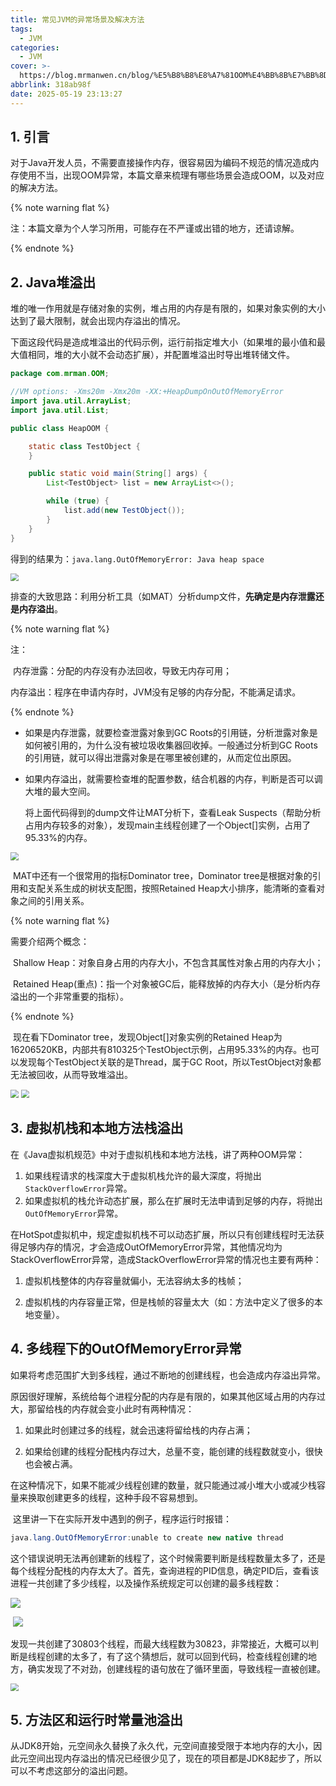 ```yaml
---
title: 常见JVM的异常场景及解决方法
tags:
  - JVM
categories:
  - JVM
cover: >-
  https://blog.mrmanwen.cn/blog/%E5%B8%B8%E8%A7%81OOM%E4%BB%8B%E7%BB%8D_Cover.png
abbrlink: 318ab98f
date: 2025-05-19 23:13:27
---
```

<meta name="referrer" content="no-referrer"/>

## 1. 引言

​	对于Java开发人员，不需要直接操作内存，很容易因为编码不规范的情况造成内存使用不当，出现OOM异常，本篇文章来梳理有哪些场景会造成OOM，以及对应的解决方法。

{% note warning flat %}

注：本篇文章为个人学习所用，可能存在不严谨或出错的地方，还请谅解。

{% endnote %}

## 2. Java堆溢出

​	堆的唯一作用就是存储对象的实例，堆占用的内存是有限的，如果对象实例的大小达到了最大限制，就会出现内存溢出的情况。

​	下面这段代码是造成堆溢出的代码示例，运行前指定堆大小（如果堆的最小值和最大值相同，堆的大小就不会动态扩展），并配置堆溢出时导出堆转储文件。

```java
package com.mrman.OOM;

//VM options: -Xms20m -Xmx20m -XX:+HeapDumpOnOutOfMemoryError
import java.util.ArrayList;
import java.util.List;

public class HeapOOM {

    static class TestObject {
    }

    public static void main(String[] args) {
        List<TestObject> list = new ArrayList<>();

        while (true) {
            list.add(new TestObject());
        }
    }
}

```

​	得到的结果为：`java.lang.OutOfMemoryError: Java heap space`

<img src="https://blog.mrmanwen.cn/blog/Java%E5%A0%86%E6%BA%A2%E5%87%BA%E7%9A%84output.png" style="zoom:80%;" />

​	排查的大致思路：利用分析工具（如MAT）分析dump文件，**先确定是内存泄露还是内存溢出**。

{% note warning flat %}

注：

​	内存泄露：分配的内存没有办法回收，导致无内存可用；

​	内存溢出：程序在申请内存时，JVM没有足够的内存分配，不能满足请求。

{% endnote %}

- 如果是内存泄露，就要检查泄露对象到GC Roots的引用链，分析泄露对象是如何被引用的，为什么没有被垃圾收集器回收掉。一般通过分析到GC Roots的引用链，就可以得出泄露对象是在哪里被创建的，从而定位出原因。
- 如果内存溢出，就需要检查堆的配置参数，结合机器的内存，判断是否可以调大堆的最大空间。

 	将上面代码得到的dump文件让MAT分析下，查看Leak Suspects（帮助分析占用内存较多的对象），发现main主线程创建了一个Object[]实例，占用了95.33%的内存。

<img src="https://blog.mrmanwen.cn/blog/%E5%A0%86%E6%BA%A2%E5%87%BA_MAT_LeakSuspects.png" style="zoom:80%;" />

​	MAT中还有一个很常用的指标Dominator tree，Dominator tree是根据对象的引用和支配关系生成的树状支配图，按照Retained Heap大小排序，能清晰的查看对象之间的引用关系。

{% note warning flat %}

需要介绍两个概念：

​	Shallow Heap：对象自身占用的内存大小，不包含其属性对象占用的内存大小；

​	Retained Heap(重点)：指一个对象被GC后，能释放掉的内存大小（是分析内存溢出的一个非常重要的指标）。

{% endnote %}

​	现在看下Dominator tree，发现Object[]对象实例的Retained Heap为16206520KB，内部共有810325个TestObject示例，占用95.33%的内存。也可以发现每个TestObject关联的是Thread，属于GC Root，所以TestObject对象都无法被回收，从而导致堆溢出。

<img src="https://blog.mrmanwen.cn/blog/JVM%E5%A0%86%E6%BA%A2%E5%87%BA_MAT_DominatorTree.png" style="zoom:80%;" />


<img src="https://blog.mrmanwen.cn/blog/JVM%E5%A0%86%E6%BA%A2%E5%87%BA_MAT_pathToGCRoot.png" style="zoom:80%;" />

## 3. 虚拟机栈和本地方法栈溢出

​	在《Java虚拟机规范》中对于虚拟机栈和本地方法栈，讲了两种OOM异常：

1. 如果线程请求的栈深度大于虚拟机栈允许的最大深度，将抛出`StackOverflowError`异常。
2. 如果虚拟机的栈允许动态扩展，那么在扩展时无法申请到足够的内存，将抛出`OutOfMemoryError`异常。

​	在HotSpot虚拟机中，规定虚拟机栈不可以动态扩展，所以只有创建线程时无法获得足够内存的情况，才会造成OutOfMemoryError异常，其他情况均为StackOverflowError异常，造成StackOverflowError异常的情况也主要有两种：

1. 虚拟机栈整体的内存容量就偏小，无法容纳太多的栈帧；

2. 虚拟机栈的内存容量正常，但是栈帧的容量太大（如：方法中定义了很多的本地变量）。

## 4. 多线程下的OutOfMemoryError异常

​	如果将考虑范围扩大到多线程，通过不断地的创建线程，也会造成内存溢出异常。

​	原因很好理解，系统给每个进程分配的内存是有限的，如果其他区域占用的内存过大，那留给栈的内存就会变小此时有两种情况：

1. 如果此时创建过多的线程，就会迅速将留给栈的内存占满；

2. 如果给创建的线程分配栈内存过大，总量不变，能创建的线程数就变小，很快也会被占满。

​	在这种情况下，如果不能减少线程创建的数量，就只能通过减小堆大小或减少栈容量来换取创建更多的线程，这种手段不容易想到。

​	这里讲一下在实际开发中遇到的例子，程序运行时报错：

```Java
java.lang.OutOfMemoryError:unable to create new native thread
```

​	这个错误说明无法再创建新的线程了，这个时候需要判断是线程数量太多了，还是每个线程分配栈的内存太大了。首先，查询进程的PID信息，确定PID后，查看该进程一共创建了多少线程，以及操作系统规定可以创建的最多线程数：

![](https://blog.mrmanwen.cn/blog/%E6%9F%A5%E8%BF%9B%E7%A8%8B%E5%88%9B%E5%BB%BA%E7%9A%84%E7%BA%BF%E7%A8%8B%E6%95%B0.png)

​								![](https://blog.mrmanwen.cn/blog/%E6%9C%80%E5%A4%9A%E5%88%9B%E5%BB%BA%E7%BA%BF%E7%A8%8B%E6%95%B0.png)	

​   发现一共创建了30803个线程，而最大线程数为30823，非常接近，大概可以判断是线程创建的太多了，有了这个猜想后，就可以回到代码，检查线程创建的地方，确实发现了不对劲，创建线程的语句放在了循环里面，导致线程一直被创建。

<img src="https://blog.mrmanwen.cn/blog/%E7%BA%BF%E7%A8%8B%E5%88%9B%E5%BB%BA%E8%BF%87%E5%A4%9A-%E4%BB%A3%E7%A0%81%E6%8E%92%E6%9F%A5.png" style="zoom:80%;" />



## 5. 方法区和运行时常量池溢出

​   从JDK8开始，元空间永久替换了永久代，元空间直接受限于本地内存的大小，因此元空间出现内存溢出的情况已经很少见了，现在的项目都是JDK8起步了，所以可以不考虑这部分的溢出问题。

